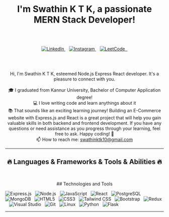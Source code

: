 <br>
<h1 align="center">
  I'm Swathin K T K, a passionate MERN Stack Developer!
</h1>
<br>
<br>

<p align="center">
  <a href="www.linkedin.com/in/swathinktk" target="_blank">
    <img src="https://img.shields.io/badge/LinkedIn-0077B5?style=for-the-badge&logo=linkedin&logoColor=white" alt="LinkedIn" />
  </a>&nbsp;&nbsp;
  <a href="https://www.instagram.com/swa.dhin_/?igsh=cXR0em1qNnQ4OHM1" target="_blank">
    <img src="https://img.shields.io/badge/Instagram-fe4164?style=for-the-badge&logo=instagram&logoColor=white" alt="Instagram" />
  </a>&nbsp;&nbsp;
  <a href="https://leetcode.com/swathinktk46/" target="_blank">
    <img src="https://img.shields.io/badge/LeetCode-FFA116?style=for-the-badge&logo=leetcode&logoColor=white" alt="LeetCode" />&nbsp;&nbsp;
  </a>
</p>

<br>
<br>
<p align="center">
  Hi, I'm Swathin K T K, esteemed Node.js Express React developer. It's a pleasure to connect with you.
  <br>
  <br>
  🎓 I graduated from Kannur University, Bachelor of Computer Application degree!
  <br>
  💻 I love writing code and learn anythings about it
  <br>
  📚 That sounds like an exciting learning journey! Building an E-Commerce website with Express.js and React is a great project that will help you gain valuable skills in both backend and frontend development. If you have any questions or need assistance as you progress through your learning, feel free to ask. Happy coding! 🚀
  <br>
  📫 How to reach me: <a href="mailto: swathinktk10@gmail.com">swathinktk10@gmail.com</a>
</p>

<hr>
<h2 align="center">🔥 Languages & Frameworks & Tools & Abilities 🔥</h2>
<br>
<p align="center">
  <!-- Technologies and Tools -->
## Technologies and Tools

<p>
  <img src="https://img.shields.io/badge/Express.js-%23404d59.svg?style=for-the-badge" alt="Express.js" />&nbsp;&nbsp;
  <img src="https://img.shields.io/badge/Node.js-43853D?style=for-the-badge&logo=node.js&logoColor=white" alt="Node.js" />&nbsp;&nbsp;
  <img src="https://img.shields.io/badge/Javascript-F0DB4F?style=for-the-badge&labelColor=black&logo=javascript&logoColor=F0DB4F" alt="JavaScript" />&nbsp;&nbsp;
  <img src="https://img.shields.io/badge/-React-61DBFB?style=for-the-badge&labelColor=black&logo=react&logoColor=61DBFB" alt="React" />&nbsp;&nbsp;
  <img src="https://img.shields.io/badge/postgres-%23316192.svg?style=for-the-badge&logo=postgresql&logoColor=white" alt="PostgreSQL" />&nbsp;&nbsp;
  <img src="https://img.shields.io/badge/MongoDB-4EA94B?style=for-the-badge&logo=mongodb&logoColor=white" alt="MongoDB" />&nbsp;&nbsp;
  <img src="https://img.shields.io/badge/HTML5-E34F26?style=for-the-badge&logo=html5&logoColor=white" alt="HTML5" />&nbsp;&nbsp;
  <img src="https://img.shields.io/badge/CSS3-1572B6?style=for-the-badge&logo=css3&logoColor=white" alt="CSS3" />&nbsp;&nbsp;
  <img src="https://img.shields.io/badge/Tailwind_CSS-092749?style=for-the-badge&logo=tailwindcss&logoColor=06B6D4&labelColor=000000" alt="Tailwind CSS" />&nbsp;&nbsp;
  <img src="https://img.shields.io/badge/Bootstrap-563D7C?style=for-the-badge&logo=bootstrap&logoColor=white" alt="Bootstrap" />&nbsp;&nbsp;
  <img src="https://img.shields.io/badge/Redux-593D88?style=for-the-badge&logo=redux&logoColor=white" alt="Redux" />&nbsp;&nbsp;
  <img src="https://img.shields.io/badge/Visual_Studio-0078d7?style=for-the-badge&logo=visual%20studio&logoColor=white" alt="Visual Studio" />&nbsp;&nbsp;
  <img src="https://img.shields.io/badge/Git-F05032?style=for-the-badge&logo=git&logoColor=white" alt="Git" />&nbsp;&nbsp;
  <img src="https://img.shields.io/badge/Linux-FCC624?style=for-the-badge&logo=linux&logoColor=black" alt="Linux" />&nbsp;&nbsp;
  <img src="https://img.shields.io/badge/Python-3670A0?style=for-the-badge&logo=python&logoColor=ffdd54" alt="Python" />&nbsp;&nbsp;
  <img src="https://img.shields.io/badge/Flask-000000?style=for-the-badge&logo=flask&logoColor=white" alt="Flask" />&nbsp;&nbsp;
</p>
<hr>


